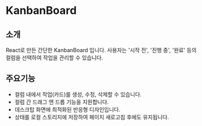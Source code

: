 # KanbanBoard

## 소개

React로 만든 간단한 KanbanBoard 입니다. 사용자는 '시작 전', '진행 중', '완료' 등의 컬럼을 선택하여 작업을 관리할 수 있습니다.

## 주요기능

- 컬럼 내에서 작업(카드)를 생성, 수정, 삭제할 수 있습니다.
- 컬럼 간 드래그 앤 드롭 기능을 지원합니다.
- 데스크탑 화면에 최적화된 반응형 디자인입니다.
- 상태를 로컬 스토리지에 저장하여 페이지 새로고침 후에도 유지됩니다.
